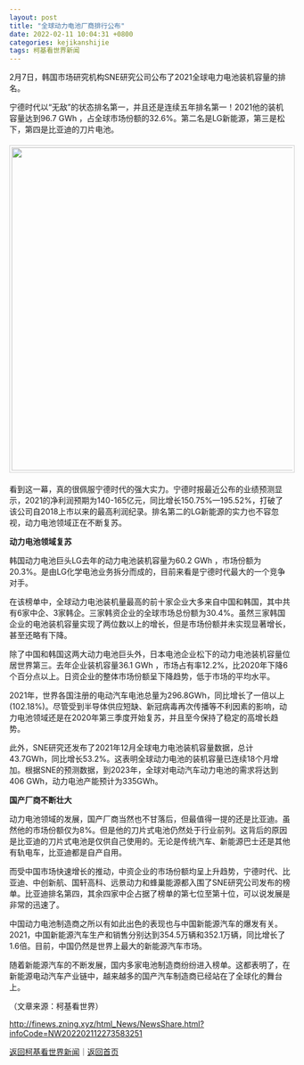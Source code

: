 ```yaml
---
layout: post
title: "全球动力电池厂商排行公布"
date: 2022-02-11 10:04:31 +0800
categories: kejikanshijie
tags: 柯基看世界新闻
---
```

<p>2月7日，韩国市场研究机构SNE研究公司公布了2021全球电力电池装机容量的排名。</p><p>宁德时代以“无敌”的状态排名第一，并且还是连续五年排名第一！2021他的装机容量达到96.7 GWh ，占全球市场份额的32.6%。第二名是LG新能源，第三是松下，第四是比亚迪的刀片电池。</p><center><img src="https://dfscdn.dfcfw.com/download/D25307501008954034527_w636h487.jpg" width="580" emheight="444" style="border:#d1d1d1 1px solid;padding:3px;margin:5px 0;" /></center><p>看到这一幕，真的很佩服宁德时代的强大实力。宁德时报最近公布的业绩预测显示，2021的净利润预期为140-165亿元，同比增长150.75%—195.52%，打破了该公司自2018上市以来的最高利润纪录。排名第二的LG新能源的实力也不容忽视，动力电池领域正在不断复苏。</p><p><strong>动力电池领域复苏</strong></p><p>韩国动力电池巨头LG去年的动力电池装机容量为60.2 GWh ，市场份额为20.3%。是由LG化学电池业务拆分而成的，目前来看是宁德时代最大的一个竞争对手。</p><p>在该榜单中，全球动力电池装机量最高的前十家企业大多来自中国和韩国，其中共有6家中企、3家韩企。三家韩资企业的全球市场总份额为30.4%。虽然三家韩国企业的电池装机容量实现了两位数以上的增长，但是市场份额并未实现显著增长，甚至还略有下降。</p><p>除了中国和韩国这两大动力电池巨头外，日本电池企业松下的动力电池装机容量位居世界第三。去年企业装机容量36.1 GWh ，市场占有率12.2%，比2020年下降6个百分点以上。日资企业的整体市场份额呈下降趋势，低于市场的平均水平。</p><p>2021年，世界各国注册的电动汽车电池总量为296.8GWh，同比增长了一倍以上(102.18%)。尽管受到半导体供应短缺、新冠病毒再次传播等不利因素的影响，动力电池领域还是在2020年第三季度开始复苏，并且至今保持了稳定的高增长趋势。</p><p>此外，SNE研究还发布了2021年12月全球电力电池装机容量数据，总计43.7GWh，同比增长53.2%。这表明全球动力电池的装机容量已连续18个月增加。根据SNE的预测数据，到2023年，全球对电动汽车动力电池的需求将达到406 GWh，动力电池产能预计为335GWh。</p><p><strong>国产厂商不断壮大</strong></p><p>动力电池领域的发展，国产厂商当然也不甘落后，但最值得一提的还是比亚迪。虽然他的市场份额仅为8%。但是他的刀片式电池仍然处于行业前列。这背后的原因是比亚迪的刀片式电池是仅供自己使用的。无论是传统汽车、新能源巴士还是其他有轨电车，比亚迪都是自产自用。</p><p>而受中国市场快速增长的推动，中资企业的市场份额均呈上升趋势，宁德时代、比亚迪、中创新航、国轩高科、远景动力和蜂巢能源都入围了SNE研究公司发布的榜单。比亚迪排名第四，其余四家中企占据了榜单的第七位至第十位，可以说发展是非常的迅速了。</p><p>中国动力电池制造商之所以有如此出色的表现也与中国新能源汽车的爆发有关。2021，中国新能源汽车生产和销售分别达到354.5万辆和352.1万辆，同比增长了1.6倍。目前，中国仍然是世界上最大的新能源汽车市场。</p><p>随着新能源汽车的不断发展，国内多家电池制造商纷纷进入榜单。这都表明了，在新能源电动汽车产业链中，越来越多的国产汽车制造商已经站在了全球化的舞台上。</p><p class="em_media">（文章来源：柯基看世界）</p>

<http://finews.zning.xyz/html_News/NewsShare.html?infoCode=NW202202112273583251>

[返回柯基看世界新闻](//finews.withounder.com/category/kejikanshijie.html)｜[返回首页](//finews.withounder.com/)